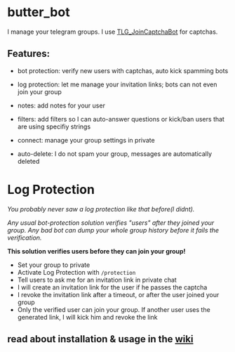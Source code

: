 # butter_bot
I manage your telegram groups. I use [TLG_JoinCaptchaBot](https://github.com/J-Rios/TLG_JoinCaptchaBot) for captchas.

## Features:
- bot protection: verify new users with captchas, auto kick spamming bots

- log protection: let me manage your invitation links; bots can not even join your group

- notes: add notes for your user

- filters: add filters so I can auto-answer questions or kick/ban users that are using specifiy strings

- connect: manage your group settings in private

- auto-delete: I do not spam your group, messages are automatically deleted


# Log Protection

*You probably never saw a log protection like that before(I didnt).*

*Any usual bot-protection solution verifies "users" after they joined your group. Any bad bot can dump your whole group history before it fails the verification.*

__This solution verifies users before they can join your group!__

- Set your group to private
- Activate Log Protection with ```/protection```
- Tell users to ask me for an invitation link in private chat
- I will create an invitation link for the user if he passes the captcha
- I revoke the invitation link after a timeout, or after the user joined your group
- Only the verified user can join your group. If another user uses the generated link, I will kick him and revoke the link

## read about installation & usage in the [wiki](https://github.com/v1nc/butter_bot/wiki)
